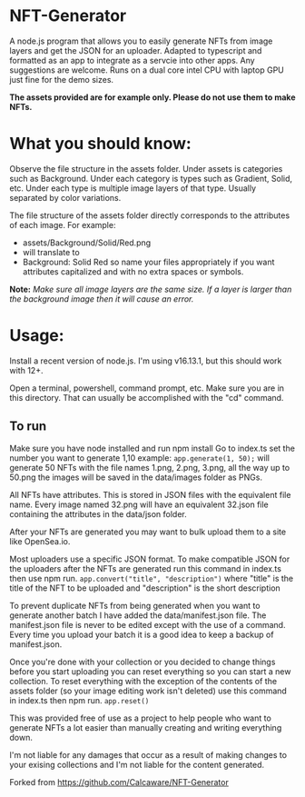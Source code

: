 # NFT-Generator
A node.js program that allows you to easily generate NFTs from image layers and get the JSON for an uploader.
Adapted to typescript and formatted as an app to integrate as a servcie into other apps. Any suggestions are welcome. Runs on a dual core intel CPU with laptop GPU just fine for the demo sizes. 

**The assets provided are for example only. Please do not use them to make NFTs.**

# What you should know:
Observe the file structure in the assets folder.
Under assets is categories such as Background.
Under each category is types such as Gradient, Solid, etc.
Under each type is multiple image layers of that type. Usually separated by color variations.

The file structure of the assets folder directly corresponds to the attributes of each image.
For example:
- assets/Background/Solid/Red.png
- will translate to
- Background: Solid Red
so name your files appropriately if you want attributes capitalized and with no extra spaces or symbols.

**Note:** *Make sure all image layers are the same size.
If a layer is larger than the background image then it will cause an error.*


# Usage:

Install a recent version of node.js. I'm using v16.13.1, but this should work with 12+.

Open a terminal, powershell, command prompt, etc.
Make sure you are in this directory. That can usually be accomplished with the "cd" command.

## To run 
Make sure you have node installed and run npm install
Go to index.ts set the number you want to generate 1,10
 example:
	`app.generate(1, 50);`
	will generate 50 NFTs with the file names 1.png, 2.png, 3.png, all the way up to 50.png
	the images will be saved in the data/images folder as PNGs.

All NFTs have attributes. This is stored in JSON files with the equivalent file name.
Every image named 32.png will have an equivalent 32.json file containing the attributes in the data/json folder.

After your NFTs are generated you may want to bulk upload them to a site like OpenSea.io.

Most uploaders use a specific JSON format.
To make compatible JSON for the uploaders after the NFTs are generated run this command in index.ts then use npm run.
	`app.convert("title", "description")`
	where "title" is the title of the NFT to be uploaded and "description" is the short description


To prevent duplicate NFTs from being generated when you want to generate another batch I have added the data/manifest.json file.
The manifest.json file is never to be edited except with the use of a command.
Every time you upload your batch it is a good idea to keep a backup of manifest.json.


Once you're done with your collection or you decided to change things before you start uploading you can reset everything so you can start a new collection.
To reset everything with the exception of the contents of the assets folder (so your image editing work isn't deleted) use this command in index.ts then npm run.
	`app.reset()`


This was provided free of use as a project to help people who want to generate NFTs a lot easier than manually creating and writing everything down.

I'm not liable for any damages that occur as a result of making changes to your exising collections and I'm not liable for the content generated.

Forked from https://github.com/Calcaware/NFT-Generator 